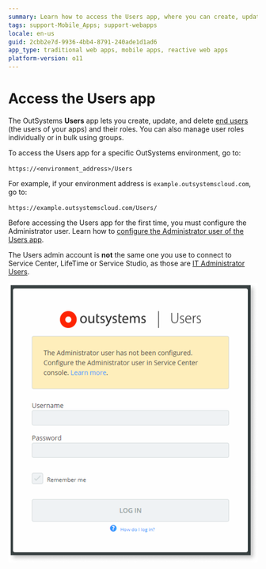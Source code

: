 ```yaml
---
summary: Learn how to access the Users app, where you can create, update, and delete end users (users of your applications) and their roles.
tags: support-Mobile_Apps; support-webapps
locale: en-us
guid: 2cbb2e7d-9936-4bb4-8791-240ade1d1ad6
app_type: traditional web apps, mobile apps, reactive web apps
platform-version: o11
---
```


# Access the Users app

The OutSystems **Users** app lets you create, update, and delete [end users](intro.md) (the users of your apps) and their roles. You can also manage user roles individually or in bulk using groups.

To access the Users app for a specific OutSystems environment, go to:

`https://<environment_address>/Users`

For example, if your environment address is `example.outsystemscloud.com`, go to:

`https://example.outsystemscloud.com/Users/`

Before accessing the Users app for the first time, you must configure the Administrator user. Learn how to [configure the Administrator user of the Users app](configure-admin.md).

<div class="info" markdown="1">

The Users admin account is **not** the same one you use to connect to Service Center, LifeTime or Service Studio, as those are [IT Administrator Users](../../../managing-the-applications-lifecycle/manage-it-teams/intro.md).

</div>

![Users app login screen before configuring the Administrator user](images/users-first-login-usr.png)

